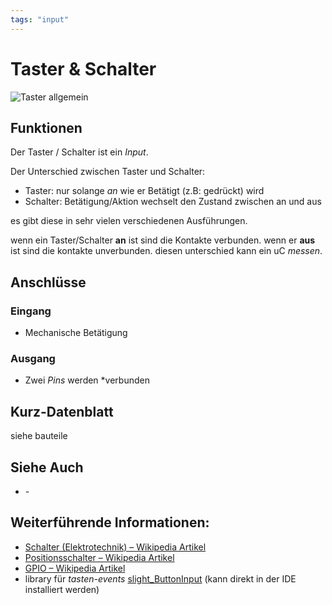 ```yaml
---
tags: "input"
---
```


# Taster & Schalter

![Taster allgemein](https://makeyourschool.de/wp-content/uploads/2018/10/59_taster_knopf-1024x1024.jpg)

<!-- TODO: CONTENT change image to general -->

## Funktionen

Der Taster / Schalter ist ein _Input_.

Der Unterschied zwischen Taster und Schalter:

-   Taster: nur solange _an_ wie er Betätigt (z.B: gedrückt) wird
-   Schalter: Betätigung/Aktion wechselt den Zustand zwischen an und aus

es gibt diese in sehr vielen verschiedenen Ausführungen.

<!-- more_details -->

wenn ein Taster/Schalter **an** ist sind die Kontakte verbunden.
wenn er **aus** ist sind die kontakte unverbunden.
diesen unterschied kann ein uC _messen_.

## Anschlüsse

### Eingang

-   Mechanische Betätigung

### Ausgang

-   Zwei _Pins_ werden \*verbunden

## Kurz-Datenblatt

siehe bauteile

## Siehe Auch

-   _-_

## Weiterführende Informationen:

-   [Schalter (Elektrotechnik) – Wikipedia Artikel](<https://de.wikipedia.org/wiki/Schalter_(Elektrotechnik)>)
-   [Positionsschalter – Wikipedia Artikel](https://de.wikipedia.org/wiki/Positionsschalter)
-   [GPIO – Wikipedia Artikel](https://de.wikipedia.org/wiki/Allzweckeingabe/-ausgabe)
-   library für _tasten-events_ [slight_ButtonInput](https://github.com/s-light/slight_ButtonInput/) (kann direkt in der IDE installiert werden)

